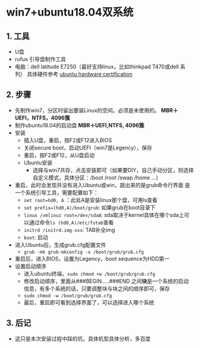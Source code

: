 # win7+ubuntu18.04双系统

## 1. 工具
- U盘
- rufus 引导盘制作工具
- 电脑：dell latitude E7250（最好支持linux，比如thinkpad T470或dell 系列）
	   具体硬件参考
 [ubuntu hardware certification](https://certification.ubuntu.com/) 

## 2. 步骤<br>
- 先制作win7，分区时留出要装Linux的空间，必须是未使用的。
**MBR＋UEFI，NTFS，4096簇**
- 制作ubuntu18.04的启动盘
**MBR＋UEFI,NTFS, 4096簇**
- 安装
	- 插入U盘，重启，按F2或F12进入BIOS
	- 关闭secure boot，启动UEFI（win7是Legency），保存
	- 重启，按F2或F12，从U盘启动
	- Ubuntu安装
		- 选择与win7共存，点击安装即可（如果要DIY，自己手动分区，则选择自定义模式，具体分区：/boot /root /swap /home ...）
- 重启，此时会发现并没有进入Ubuntu或win，跳出来的是grub命令行界面
是一个系统引导工具，需要配置如下：
	- `set root=hd0, A`  ：此处A是安装linux那个盘，可用ls查看
	- `set prefix=(hd0,A)/boot/grub`: 如果grub在boot目录下
	- `linux /vmlinuz root=/dev/sdaA`: sda取决于kernel具体在哪个sda上可以通过命令`ls (hd0,A)/etc/fstab`查看
	- `initrd /initrd.img-xxx`: TAB补全img
	- `boot`: 启动
- 进入Ubuntu后，生成grub.cfg配置文件
	- `grub -mk grub-mkconfig -o /boot/grub/grub.cfg`
- 重启后，进入BIOS，设置为Legency，boot sequence为HDD第一
- 设置启动顺序
	- 进入ubuntu终端，`sudo chmod +w /boot/grub/grub.cfg`
	- 修改启动顺序，里面从###BEGIN.....###END 之间**块**是一个系统的启动信息，有多个系统的话，只要调整块与块之间的顺序即可，保存
	- `sudo chmod -w /boot/grub/grub.cfg`
	- 最后，重启即可看到选择界面了，可以选择进入哪个系统

## 3. 后记
- 这只是本次安装过程中踩的坑，具体机型具体分析，多百度
	



















